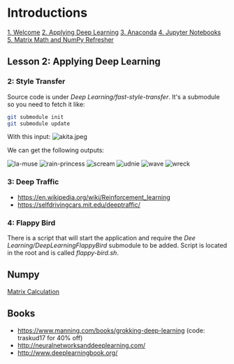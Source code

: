 # Introductions

[1. Welcome](1.Welcome/README.md)
[2. Applying Deep Learning](2.Applying-Deep-Learning/README.md)
[3. Anaconda](3.Anaconda/README.md)
[4. Jupyter Notebooks](4.Jupyter-Notebooks/README.md)
[5. Matrix Math and NumPy Refresher](5.Matrix-Math-and-NumPy-Refresher/README.md)

## Lesson 2: Applying Deep Learning

### 2: Style Transfer
Source code is under *Deep Learning/fast-style-transfer*. It's a submodule so you need to fetch it like:
```bash
git submodule init
git submodule update
```
With this input: 
![akita.jpeg](https://github.com/Scrier/udacity/master/Deep%20Learning/resources/akita.jpeg)

We can get the following outputs:

![la-muse](https://github.com/Scrier/udacity/tree/master/Deep%20Learning/output/akita-la-muse.jpg)
![rain-princess](https://github.com/Scrier/udacity/tree/master/Deep%20Learning/output/akita-rain-princess.jpg)
![scream](https://github.com/Scrier/udacity/tree/master/Deep%20Learning/output/akita-scream.jpg)
![udnie](https://github.com/Scrier/udacity/tree/master/Deep%20Learning/output/akita-udnie.jpg)
![wave](https://github.com/Scrier/udacity/tree/master/Deep%20Learning/output/akita-wave.jpg)
![wreck](https://github.com/Scrier/udacity/tree/master/Deep%20Learning/output/akita-wreck.jpg)

### 3: Deep Traffic

 * https://en.wikipedia.org/wiki/Reinforcement_learning
 * https://selfdrivingcars.mit.edu/deeptraffic/
 
### 4: Flappy Bird

There is a script that will start the application and require the *Dee Learning/DeepLearningFlappyBird* submodule to be 
added. Script is located in the root and is called *flappy-bird.sh*.

## Numpy

[Matrix Calculation](matrix.md)

## Books
 * https://www.manning.com/books/grokking-deep-learning (code: traskud17 for 40% off)
 * http://neuralnetworksanddeeplearning.com/
 * http://www.deeplearningbook.org/

